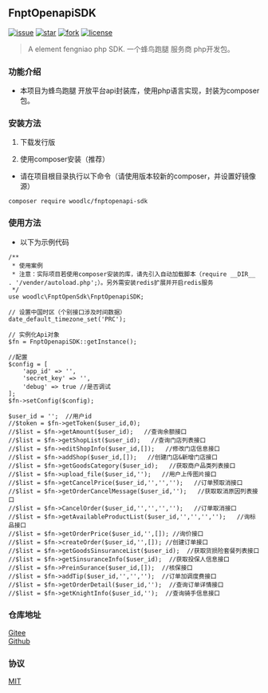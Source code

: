 ## FnptOpenapiSDK
[![issue](https://img.shields.io/github/issues/woodlc/FnptOpenapiSDK.svg)](https://github.com/woodlc/FnptOpenapiSDK/issues)
[![star](https://img.shields.io/github/stars/woodlc/FnptOpenapiSDK.svg)](https://github.com/woodlc/FnptOpenapiSDK)
[![fork](https://img.shields.io/github/forks/woodlc/FnptOpenapiSDK.svg)](https://github.com/woodlc/FnptOpenapiSDK)
[![license](https://img.shields.io/github/license/woodlc/FnptOpenapiSDK.svg)](https://github.com/woodlc/FnptOpenapiSDK/issues/blob/master/LICENSE)

> A element fengniao php SDK. 一个蜂鸟跑腿 服务商 php开发包。

### 功能介绍

* 本项目为蜂鸟跑腿 开放平台api封装库，使用php语言实现，封装为composer包。

### 安装方法

1. 下载发行版

2. 使用composer安装（推荐）
* 请在项目根目录执行以下命令（请使用版本较新的composer，并设置好镜像源）

```
composer require woodlc/fnptopenapi-sdk
```


### 使用方法

* 以下为示例代码
```
/**
 * 使用案例
 * 注意：实际项目若使用composer安装的库，请先引入自动加载脚本（require __DIR__ . '/vender/autoload.php';）。另外需安装redis扩展并开启redis服务
 */
use woodlc\FnptOpenSdk\FnptOpenapiSDK;

// 设置中国时区（个别接口涉及时间数据）
date_default_timezone_set('PRC');

// 实例化Api对象
$fn = FnptOpenapiSDK::getInstance();

//配置
$config = [
    'app_id' => '',
    'secret_key' => '',
    'debug' => true //是否调试
];
$fn->setConfig($config);

$user_id = '';  //用户id
//$token = $fn->getToken($user_id,0);
//$list = $fn->getAmount($user_id);   //查询余额接口
//$list = $fn->getShopList($user_id);   //查询门店列表接口
//$list = $fn->editShopInfo($user_id,[]);   //修改门店信息接口
//$list = $fn->addShop($user_id,[]);   //创建门店&新增门店接口
//$list = $fn->getGoodsCategory($user_id);   //获取商户品类列表接口
//$list = $fn->upload_file($user_id,'');   //用户上传图片接口
//$list = $fn->getCancelPrice($user_id,'','','');   //订单预取消接口
//$list = $fn->getOrderCancelMessage($user_id,'');   //获取取消原因列表接口
//$list = $fn->CancelOrder($user_id,'','','','');   //订单取消接口
//$list = $fn->getAvailableProductList($user_id,'','','','');   //询标品接口
//$list = $fn->getOrderPrice($user_id,'',[]); //询价接口
//$list = $fn->createOrder($user_id,'',[]); //创建订单接口
//$list = $fn->getGoodsSinsuranceList($user_id);  //获取货损险套餐列表接口
//$list = $fn->getSinsuranceInfo($user_id);  //获取投保人信息接口
//$list = $fn->PreinSurance($user_id,[]);  //核保接口
//$list = $fn->addTip($user_id,'','','');  //订单加调度费接口
//$list = $fn->getOrderDetail($user_id,'');  //查询订单详情接口
//$list = $fn->getKnightInfo($user_id,'');  //查询骑手信息接口

```

### 仓库地址

[Gitee](https://gitee.com/373845395/fnptopenapi-sdk.git)<br>
[Github](https://github.com/woodlc/FnptOpenapiSDK "FnptOpenapiSDK")<br>

### 协议

[MIT](https://github.com/woodlc/FnptOpenapiSDK/blob/master/LICENSE "MIT")<br>